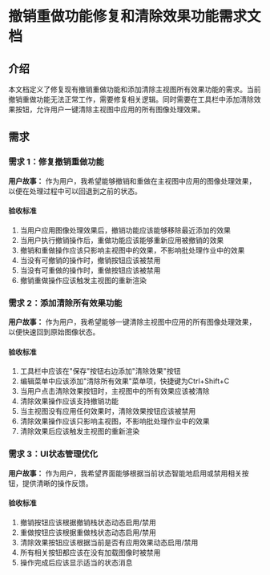 # 撤销重做功能修复和清除效果功能需求文档

## 介绍

本文档定义了修复现有撤销重做功能和添加清除主视图所有效果功能的需求。当前撤销重做功能无法正常工作，需要修复相关逻辑。同时需要在工具栏中添加清除效果按钮，允许用户一键清除主视图中应用的所有图像处理效果。

## 需求

### 需求 1：修复撤销重做功能

**用户故事：** 作为用户，我希望能够撤销和重做在主视图中应用的图像处理效果，以便在处理过程中可以回退到之前的状态。

#### 验收标准

1. 当用户应用图像处理效果后，撤销功能应该能够移除最近添加的效果
2. 当用户执行撤销操作后，重做功能应该能够重新应用被撤销的效果
3. 撤销和重做操作应该只影响主视图中的效果，不影响批处理作业中的效果
4. 当没有可撤销的操作时，撤销按钮应该被禁用
5. 当没有可重做的操作时，重做按钮应该被禁用
6. 撤销重做操作应该触发主视图的重新渲染

### 需求 2：添加清除所有效果功能

**用户故事：** 作为用户，我希望能够一键清除主视图中应用的所有图像处理效果，以便快速回到原始图像状态。

#### 验收标准

1. 工具栏中应该在"保存"按钮右边添加"清除效果"按钮
2. 编辑菜单中应该添加"清除所有效果"菜单项，快捷键为Ctrl+Shift+C
3. 当用户点击清除效果按钮时，主视图中的所有效果应该被清除
4. 清除效果操作应该支持撤销功能
5. 当主视图没有应用任何效果时，清除效果按钮应该被禁用
6. 清除效果操作应该只影响主视图，不影响批处理作业中的效果
7. 清除效果后应该触发主视图的重新渲染

### 需求 3：UI状态管理优化

**用户故事：** 作为用户，我希望界面能够根据当前状态智能地启用或禁用相关按钮，提供清晰的操作反馈。

#### 验收标准

1. 撤销按钮应该根据撤销栈状态动态启用/禁用
2. 重做按钮应该根据重做栈状态动态启用/禁用
3. 清除效果按钮应该根据当前是否有应用效果动态启用/禁用
4. 所有相关按钮都应该在没有加载图像时被禁用
5. 操作完成后应该显示适当的状态消息